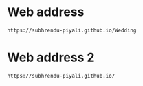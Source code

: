 # Web address
`https://subhrendu-piyali.github.io/Wedding`
# Web address 2
`https://subhrendu-piyali.github.io/`

